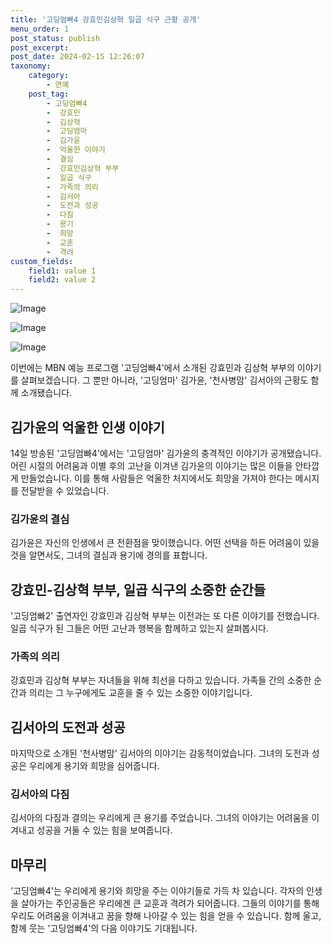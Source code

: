 ```yaml
---
title: '고딩엄빠4 강효민김상혁 일곱 식구 근황 공개'
menu_order: 1
post_status: publish
post_excerpt: 
post_date: 2024-02-15 12:26:07
taxonomy:
    category:
        - 연예
    post_tag:
        - 고딩엄빠4
        -  강효민
        -  김상혁
        -  고딩엄마
        -  김가윤
        -  억울한 이야기
        -  결심
        -  강효민김상혁 부부
        -  일곱 식구
        -  가족의 의리
        -  김서아
        -  도전과 성공
        -  다짐
        -  용기
        -  희망
        -  교훈
        -  격려
custom_fields:
    field1: value 1
    field2: value 2
---
```


![Image](https://ssl.pstatic.net/mimgnews/image/312/2024/02/15/0000649131_001_20240215075901325.jpg?type=w540)

![Image](https://mimgnews.pstatic.net/image/312/2024/02/15/0000649131_002_20240215075901372.jpg?type=w540)

![Image](https://ssl.pstatic.net/mimgnews/image/312/2024/02/15/0000649131_003_20240215075901407.jpg?type=w540)

이번에는 MBN 예능 프로그램 '고딩엄빠4'에서 소개된 강효민과 김상혁 부부의 이야기를 살펴보겠습니다. 그 뿐만 아니라, '고딩엄마' 김가윤, '천사병맘' 김서아의 근황도 함께 소개됐습니다.
## 김가윤의 억울한 인생 이야기
14일 방송된 '고딩엄빠4'에서는 '고딩엄마' 김가윤의 충격적인 이야기가 공개됐습니다. 어린 시절의 어려움과 이별 후의 고난을 이겨낸 김가윤의 이야기는 많은 이들을 안타깝게 만들었습니다. 이를 통해 사람들은 억울한 처지에서도 희망을 가져야 한다는 메시지를 전달받을 수 있었습니다.
### 김가윤의 결심
김가윤은 자신의 인생에서 큰 전환점을 맞이했습니다. 어떤 선택을 하든 어려움이 있을 것을 알면서도, 그녀의 결심과 용기에 경의를 표합니다.
## 강효민-김상혁 부부, 일곱 식구의 소중한 순간들
'고딩엄빠2' 출연자인 강효민과 김상혁 부부는 이전과는 또 다른 이야기를 전했습니다. 일곱 식구가 된 그들은 어떤 고난과 행복을 함께하고 있는지 살펴봅시다.
### 가족의 의리
강효민과 김상혁 부부는 자녀들을 위해 최선을 다하고 있습니다. 가족들 간의 소중한 순간과 의리는 그 누구에게도 교훈을 줄 수 있는 소중한 이야기입니다.
## 김서아의 도전과 성공
마지막으로 소개된 '천사병맘' 김서아의 이야기는 감동적이었습니다. 그녀의 도전과 성공은 우리에게 용기와 희망을 심어줍니다.
### 김서아의 다짐
김서아의 다짐과 결의는 우리에게 큰 용기를 주었습니다. 그녀의 이야기는 어려움을 이겨내고 성공을 거둘 수 있는 힘을 보여줍니다.
## 마무리
'고딩엄빠4'는 우리에게 용기와 희망을 주는 이야기들로 가득 차 있습니다. 각자의 인생을 살아가는 주인공들은 우리에겐 큰 교훈과 격려가 되어줍니다. 그들의 이야기를 통해 우리도 어려움을 이겨내고 꿈을 향해 나아갈 수 있는 힘을 얻을 수 있습니다. 함께 울고, 함께 웃는 '고딩엄빠4'의 다음 이야기도 기대됩니다.
